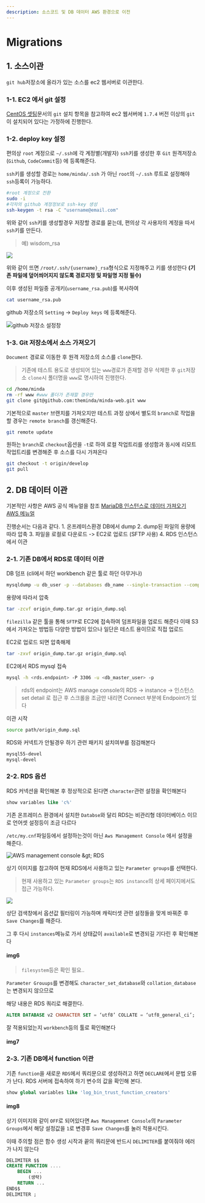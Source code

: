 ```yaml
---
description: 소스코드 및 DB 데이터 AWS 환경으로 이전
---
```


# Migrations

## 1. 소스이관

`git hub`저장소에 올라가 있는 소스를 ec2 웹서버로 이관한다.

### 1-1. EC2 에서 git 설정

[CentOS 셋팅](https://docs.devvisdom.com/environment/aws/os/centos#5-4)문서의 `git` 설치 항목을 참고하여 ec2 웹서버에 `1.7.4` 버전 이상의 `git`이 설치되어 있다는 가정하에 진행한다.

### 1-2. deploy key 설정

편의상 `root` 계정으로 `~/.ssh`에 각 계정별\(개발자\) `ssh`키를 생성한 후 `Git` 원격저장소\(`Github`, `CodeCommit`등\) 에 등록해준다.

`ssh`키를 생성할 경로는 `home/minda/.ssh` 가 아닌 `root`의 `~/.ssh` 루트로 설정해야 `ssh`등록이 가능하다.

```bash
#root 계정으로 전환
sudo -i
#각자의 github 계정정보로 ssh-key 생성
ssh-keygen -t rsa -C "username@email.com"
```

위와 같이 `ssh`키를 생성할경우 저장할 경로를 묻는데, 편의상 각 사용자의 계정을 따서 `ssh`키를 만든다.

> 예\) wisdom\_rsa

![](../../../.gitbook/assets/migrations_1.png)

위와 같이 뜨면 `/root/.ssh/{username}_rsa`형식으로 지정해주고 키를 생성한다 **\(기존 파일에 덮어씌어지지 않도록 경로지정 및 파일명 지정 필수\)**

이후 생성된 파일중 공개키\(`username_rsa.pub`\)를 복사하여

```bash
cat username_rsa.pub
```

github 저장소의 `Setting` -&gt; `Deploy keys` 에 등록해준다.

![github &#xC800;&#xC7A5;&#xC18C; &#xC124;&#xC815;&#xCC3D;](../../../.gitbook/assets/migrations_3.png)

### 1-3. Git 저장소에서 소스 가져오기

`Document` 경로로 이동한 후 원격 저장소의 소스를 `clone`한다.

> 기존에 테스트 용도로 생성되어 있는 `www`경로가 존재할 경우 삭제한 후 `git`저장소 `clone`시 폴더명을 `www`로 명시하여 진행한다.

```bash
cd /home/minda
rm -rf www #www 폴더가 존재할 경우만
git clone git@github.com:theminda/minda-web.git www
```

기본적으로 `master` 브랜치를 가져오지만 테스트 과정 상에서 별도의 `branch`로 작업을 할 경우는 `remote branch`를 갱신해준다.

```bash
git remote update
```

원하는 `branch`로 `checkout`옵션을 `-t`로 하여 로컬 작업트리를 생성함과 동시에 리모트 작업트리를 변경해준 후 소스를 다시 가져온다

```bash
git checkout -t origin/develop
git pull
```

## 2. DB 데이터 이관

기본적인 사항은 AWS 공식 메뉴얼을 참조 [MariaDB 인스턴스로 데이터 가져오기 AWS 메뉴얼](https://docs.aws.amazon.com/ko_kr/AmazonRDS/latest/UserGuide/MariaDB.Procedural.Importing.html)

진행순서는 다음과 같다. 1. 온프레미스환경 DB에서 dump 2. dump된 파일의 용량에 따라 압축 3. 파일을 로컬로 다운로드 -&gt; EC2로 업로드 \(SFTP 사용\) 4. RDS 인스턴스에서 이관

### 2-1. 기존 DB에서 RDS로 데이터 이관

DB 덤프 \(cli에서 하던 workbench 같은 툴로 하던 아무거나\)

```bash
mysqldump -u db_user -p --databases db_name --single-transaction --compress --order-by-primary > origin_dump.sql
```

용량에 따라서 압축

```bash
tar -zcvf origin_dump.tar.gz origin_dump.sql
```

`filezilla` 같은 툴을 통해 `SFTP`로 EC2에 접속하여 덤프파일을 업로드 해준다 이때 S3에서 가져오는 방법등 다양한 방법이 있으나 일단은 테스트 용이므로 직접 업로드

EC2로 업로드 되면 압축해제

```bash
tar -zxvf origin_dump.tar.gz origin_dump.sql
```

EC2에서 RDS mysql 접속

```bash
mysql -h <rds.endpoint> -P 3306 -u <db_master_user> -p
```

> rds의 endpoint는 AWS manage console의 RDS -&gt; instance -&gt; 인스턴스 set detail 로 접근 후 스크롤을 조금만 내리면 Connect 부분에 Endpoint가 있다

이관 시작

```bash
source path/origin_dump.sql
```

RDS와 커넥트가 안될경우 하기 관련 패키지 설치여부를 점검해본다

```bash
mysql55-devel
mysql-devel
```

### 2-2. RDS 옵션

RDS 커넥션을 확인해본 후 정상적으로 된다면 `character`관련 설정을 확인해본다

```sql
show variables like 'c%'
```

기존 온프레미스 환경에서 설치한 `Databse`와 달리 RDS는 비관리형 데이터베이스 이므로 언어셋 설정등이 조금 다르다

`/etc/my.cnf`파일등에서 설정하는것이 아닌 `Aws Management Console` 에서 설정을 해준다.

![AWS management console &amp;gt; RDS](../../../.gitbook/assets/migrations_4.png)

상기 이미지를 참고하여 현재 RDS에서 사용하고 있는 `Parameter groups`를 선택한다.

> 현재 사용하고 있는 `Parameter groups`는 `RDS instance`의 상세 페이지에서도 접근 가능하다.

![](../../../.gitbook/assets/migrations_5.png)

상단 검색창에서 옵션값 필터링이 가능하며 캐릭터셋 관련 설정들을 맞게 바꿔준 후 `Save Changes`를 해준다.

그 후 다시 `instances`메뉴로 가서 상태값이 `available`로 변경되길 기다린 후 확인해본다

#### img6

> `filesystem`등은 확인 필요..

`Parameter Grouups`를 변경해도 `character_set_database`와 `collation_database`는 변경되지 않으므로

해당 내용은 RDS 쿼리로 해결한다.

```sql
ALTER DATABASE v2 CHARACTER SET = ‘utf8’ COLLATE = ‘utf8_general_ci’;
```

잘 적용되었는지 `workbench`등의 툴로 확인해본다

#### img7

### 2-3. 기존 DB에서 function 이관

기존 `function`을 새로운 `RDS`에서 쿼리문으로 생성하려고 하면 `DECLARE`에서 문법 오류가 난다. RDS 서버에 접속하여 하기 변수의 값을 확인해 본다.

```sql
show global variables like 'log_bin_trust_function_creators'
```

#### img8

상기 이미지와 같이 `OFF`로 되어있다면 `Aws Managemnet Console`의 `Parameter Groups`에서 해당 설정값을 `1`로 변경후 `Save Changes`를 눌러 적용시킨다.

이때 주의할 점은 함수 생성 시작과 끝의 쿼리문에 반드시 `DELIMITER`를 붙여줘야 에러가 나지 않는다

```sql
DELIMITER $$
CREATE FUNCTION ....
    BEGIN ...
        (생략)
    RETURN ...
END$$
DELIMITER ;
```

